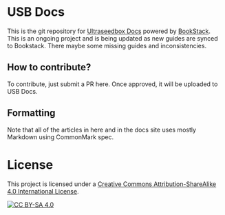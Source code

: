 # USB Docs

This is the git repository for [Ultraseedbox Docs](https://docs.usbx.me/) powered by [BookStack](https://www.bookstackapp.com/). This is an ongoing project and is being updated as new guides are synced to Bookstack. There maybe some missing guides and inconsistencies.

## How to contribute?

To contribute, just submit a PR here. Once approved, it will be uploaded to USB Docs.

## Formatting

Note that all of the articles in here and in the docs site uses mostly Markdown using CommonMark spec.
# License

This project is licensed under a [Creative Commons Attribution-ShareAlike 4.0
International License][cc-by-sa].

[![CC BY-SA 4.0][cc-by-sa-image]][cc-by-sa]

[cc-by-sa]: http://creativecommons.org/licenses/by-sa/4.0/
[cc-by-sa-image]: https://licensebuttons.net/l/by-sa/4.0/88x31.png
[cc-by-sa-shield]: https://img.shields.io/badge/License-CC%20BY--SA%204.0-lightgrey.svg
